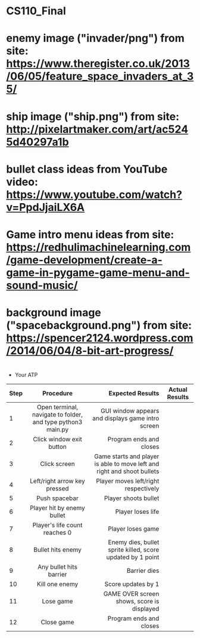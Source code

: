 # CS110_Final

# enemy image ("invader/png") from site: https://www.theregister.co.uk/2013/06/05/feature_space_invaders_at_35/

# ship image ("ship.png") from site: http://pixelartmaker.com/art/ac5245d40297a1b

# bullet class ideas from YouTube video: https://www.youtube.com/watch?v=PpdJjaiLX6A

# Game intro menu ideas from site: https://redhulimachinelearning.com/game-development/create-a-game-in-pygame-game-menu-and-sound-music/

# background image ("spacebackground.png") from site: https://spencer2124.wordpress.com/2014/06/04/8-bit-art-progress/

#

* Your ATP

| Step                  | Procedure     | Expected Results  | Actual Results |
| ----------------------|:-------------:| -----------------:| -------------- |
|  1  | Open terminal, navigate to folder, and type python3 main.py  | GUI window appears and displays game intro screen  |          |
|  2  | Click window exit button  | Program ends and closes  |                 |
|  3  | Click screen | Game starts and player is able to move left and right and shoot bullets  |           |
|  4  | Left/right arrow key pressed  | Player moves left/right respectively  |            |
|  5  | Push spacebar  | Player shoots bullet  |           |
|  6  | Player hit by enemy bullet  | Player loses life   |            |
|  7  | Player's life count reaches 0  | Player loses game  |            |
|  8  | Bullet hits enemy  | Enemy dies, bullet sprite killed, score updated by 1 point  |           |
|  9  | Any bullet hits barrier  | Barrier dies  |             |
|  10  | Kill one enemy  | Score updates by 1  |            |
|  11  | Lose game  | GAME OVER screen shows, score is displayed  |           |
|  12  | Close game  | Program ends and closes  |           |
